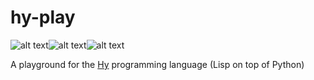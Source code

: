 hy-play
=======

![alt text][python-logo]![alt text][lisp-logo]![alt text][hy-logo]

A playground for the [Hy][hy-url] programming language (Lisp on top of Python)

[python-logo]: http://imagenes.es.sftcdn.net/es/scrn/69000/69838/python-20.jpg "Python"
[lisp-logo]: http://www.foldr.org/~michaelw/log/static/programming/lisp/lisp.png "Lisp"
[hy-logo]: https://avatars2.githubusercontent.com/u/4141508?v=3&s=400 "Hy"
[hy-url]: http://hylang.org
